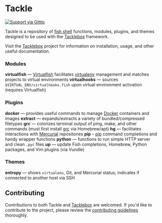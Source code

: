 # Tackle

[![Support via Gittip](http://img.shields.io/badge/tips-accepted-brightgreen.svg)](https://www.gittip.com/justinmayer/)

Tackle is a repository of [fish shell][] functions, modules, plugins, and themes designed to be used with the [Tacklebox][] framework.

Visit the [Tacklebox][] project for information on installation, usage, and other useful documentation.

### Modules

**virtualfish** — [Virtualfish][] facilitates [virtualenv][] management and matches projects to virtual environments
**virtualhooks** — sources `$VIRTUAL_ENV/virtualhooks.fish` upon virtual environment activation (requires Virtualfish)

### Plugins

**docker** — provides useful commands to manage [Docker][] containers and images
**extract** — expands/extracts a variety of bundled/compressed filetypes
**grc** — colorizes terminal output of ping, make, and other commands (must first install [grc][] via Homebrew/apt)
**hg** — facilitates interactions with [Mercurial][] repositories
**pip** – [pip][] command completions and handy wrapper functions
**python** — functions to run simple HTTP server and clean `.pyc` files
**up** — update Fish completions, Homebrew, Python packages, and Vim plugins (via Vundle)

### Themes

**entropy** — shows `virtualenv`, Git, and Mercurial status; indicates if connected to another host via SSH

## Contributing

Contributions to both Tackle and [Tacklebox][] are welcomed. If you'd like to contribute to the project, please review the [contributing guidelines][] thoroughly.

[contributing guidelines]: https://github.com/justinmayer/tackle/blob/master/Contributing.md
[docker]: http://www.docker.com/
[fish shell]: http://fishshell.com/
[grc]: http://korpus.juls.savba.sk/~garabik/software/grc.html
[Mercurial]: http://mercurial.selenic.com/
[pip]: http://pip.readthedocs.org/
[Tacklebox]: https://github.com/justinmayer/tacklebox
[virtualenv]: http://virtualenv.readthedocs.org/
[Virtualfish]: https://github.com/adambrenecki/virtualfish
